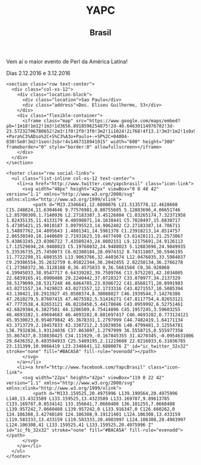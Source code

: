 

 <body>
  <div class="container-fluid">
    <div class="row">
      <header class="col-xs-12 text-center">
          <h1>YAPC</h1>
          <h2>Brasil</h2>
      </header>
    </div>
    <section class="row">
      <p class="teaser col-xs-12 text-center">
        Vem aí o maior evento de Perl da América Latina!
      </p>
      <p class="date col-xs-12"> 
	Dias 2.12.2016 e 3.12.2016
      </p>
    </section>

    <section class="row text-center">
      <div class="col-xs-12">
        <div class="location-block">
          <div class="location">Sao Paulo</div>
          <div class="address">Des. Eliseu Guilherme, 53</div>
        </div>
        <div class="flexible-container">
          <iframe class="map" src="https://www.google.com/maps/embed?pb=!1m18!1m12!1m3!1d3656.8918596254875!2d-46.64630114976702!3d-23.57232706780652!2m3!1f0!2f0!3f0!3m2!1i1024!2i768!4f13.1!3m3!1m2!1s0x94ce59964d70f62b%3A0xe34b039c833c4bce!2sR.+Des.+Eliseu+Guilherme%2C+53+-+Para%C3%ADso%2C+S%C3%A3o+Paulo+-+SP%2C+04004-030!5e0!3m2!1sen!2sbr!4v1467318941015" width="600" height="300" frameborder="0" style="border:0" allowfullscreen></iframe>
        </div>
      </div>
    </section>

    <footer class="row social-links">
      <ul class="list-inline col-xs-12 text-center">
        <li><a href="http://www.twitter.com/yapcbrasil" class="icon-link">
          <svg width="48px" height="42px" viewBox="0 0 48 42" version="1.1" xmlns="http://www.w3.org/2000/svg" xmlns:xlink="http://www.w3.org/1999/xlink">
              <path d="M23.2346641,12.6800076 L21.5135778,12.4628608 C15.248824,11.6304646 9.77576981,8.80755605 5.12883696,4.06651746 L2.85700309,1.7140936 L2.27183387,3.45126804 C1.03265174,7.32371958 1.82435135,11.4133179 4.40598071,14.1638441 C5.7828497,15.6838717 5.47305421,15.9010187 3.09795523,14.9962402 C2.27183387,14.706711 1.54897762,14.4895643 1.4801341,14.5981378 C1.23918213,14.8514757 2.06530349,18.1448689 2.71931623,19.4477498 C3.61428111,21.2573067 5.43863245,23.0306722 7.43509243,24.0802151 L9.12175691,24.9126113 L7.12529694,24.9488023 C5.19768032,24.9488023 5.12883696,24.9849935 5.33536735,25.7450073 C6.02380184,28.0974312 8.74311807,30.5946195 11.7722298,31.6803535 L13.9063766,32.4403674 L12.0476035,33.5984837 C9.29386554,35.2632759 6.05822344,36.2042455 2.82258134,36.2766278 C1.27360372,36.3128188 0,36.4575833 0,36.5661568 C0,36.928068 4.19945033,38.9547717 6.64339282,39.7509766 C13.9752201,42.1034005 22.6839165,41.0900486 29.2240442,37.0728327 C33.870977,34.2137329 38.5179099,28.5317248 40.6864785,23.0306722 C41.8568171,20.0991903 43.0271557,14.7429023 43.0271557,12.1733316 C43.0271557,10.5085394 43.130421,10.2913927 45.0580374,8.30088027 C46.1939544,7.14276386 47.2610279,5.87607415 47.4675582,5.51416271 C47.8117754,4.82653121 47.7773538,4.82653121 46.0218458,5.44178046 C43.0959992,6.52751461 42.6829384,6.3827501 44.1286509,4.75414896 C45.1957245,3.59603255 46.4693282,1.49694683 46.4693282,0.881697417 C46.4693282,0.773124121 45.9530023,0.954079842 45.3678331,1.2797999 C44.7482419,1.64171134 43.3713729,2.18457833 42.3387212,2.51029856 L40.4799481,3.12554781 L38.7932836,1.93124036 C37.863897,1.2797999 36.5558715,0.555977358 35.867437,0.338830425 C34.111929,-0.167845355 31.4270345,-0.0954631006 29.8436352,0.483594933 C25.5409195,2.11219608 22.8216033,6.31036785 23.131399,10.9066419 L23.2346641,12.6800076 Z" id="ic_twitter_32x32" stroke="none" fill="#BACA5A" fill-rule="evenodd"></path>
          </svg>
        </a></li>
        <li><a href="http://www.facebook.com/YapcBrasil" class="icon-link">
          <svg width="22px" height="42px" viewBox="119 0 22 42" version="1.1" xmlns="http://www.w3.org/2000/svg" xmlns:xlink="http://www.w3.org/1999/xlink">
              <path d="M133.159525,20.4975996 L139.199564,20.4975996 L140,13.4323589 L133.159525,13.4323589 L133.169787,9.89613785 C133.169787,8.0534142 133.356641,7.0660408 136.181255,7.0660408 L139.957242,7.0660408 L139.957242,0 L133.916347,0 C126.660262,0 124.106308,3.42740189 124.106308,9.19121401 L124.106308,13.433159 L119.583333,13.433159 L119.583333,20.4983997 L124.106308,20.4983997 L124.106308,41 L133.159525,41 L133.159525,20.4975996 Z" id="ic_fb_32x32" stroke="none" fill="#BACA5A" fill-rule="evenodd"></path>
          </svg>
        </a></li>
      </ul>
    </footer>
  </div>

